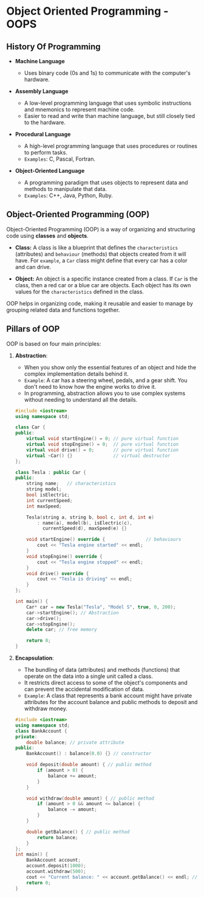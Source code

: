 # Object Oriented Programming - OOPS

## History Of Programming

- **Machine Language**
  - Uses binary code (0s and 1s) to communicate with the computer's hardware.

- **Assembly Language**
    - A low-level programming language that uses symbolic instructions and mnemonics to represent machine code.
    - Easier to read and write than machine language, but still closely tied to the hardware.

- **Procedural Language**
    - A high-level programming language that uses procedures or routines to perform tasks.
    - `Examples`: C, Pascal, Fortran.

- **Object-Oriented Language**
    - A programming paradigm that uses objects to represent data and methods to manipulate that data.
    - `Examples`: C++, Java, Python, Ruby.


## Object-Oriented Programming (OOP)

Object-Oriented Programming (OOP) is a way of organizing and structuring code using **classes** and **objects**.

- **Class:** A class is like a blueprint that defines the `characteristics` (attributes) and `behaviour` (methods) that objects created from it will have. For `example`, a `Car` class might define that every car has a color and can drive.

- **Object:** An object is a specific instance created from a class. If `Car` is the class, then a red car or a blue car are objects. Each object has its own values for the `characteristics` defined in the class.

OOP helps in organizing code, making it reusable and easier to manage by grouping related data and functions together.

## Pillars of OOP
OOP is based on four main principles:
1. **Abstraction**:
    - When you show only the essential features of an object and hide the complex implementation details behind it.
    - `Example`: A car has a steering wheel, pedals, and a gear shift. You don't need to know how the engine works to drive it.
    - In programming, abstraction allows you to use complex systems without needing to understand all the details.
    
    ```cpp
    #include <iostream>
    using namespace std;

    class Car {
    public:
        virtual void startEngine() = 0; // pure virtual function
        virtual void stopEngine() = 0;  // pure virtual function
        virtual void drive() = 0;       // pure virtual function
        virtual ~Car() {}               // virtual destructor
    };

    class Tesla : public Car {
    public:
        string name;   // characteristics
        string model;
        bool isElectric;
        int currentSpeed;
        int maxSpeed;

        Tesla(string a, string b, bool c, int d, int e)
            : name(a), model(b), isElectric(c),
              currentSpeed(d), maxSpeed(e) {}

        void startEngine() override {               // behaviours
            cout << "Tesla engine started" << endl;
        }
        void stopEngine() override {
            cout << "Tesla engine stopped" << endl;
        }
        void drive() override {
            cout << "Tesla is driving" << endl;
        }
    };

    int main() {
        Car* car = new Tesla("Tesla", "Model S", true, 0, 200);
        car->startEngine(); // Abstraction 
        car->drive();
        car->stopEngine();
        delete car; // free memory

        return 0;
    }
    ```
2. **Encapsulation**:
    - The bundling of data (attributes) and methods (functions) that operate on the data into a single unit called a class.
    - It restricts direct access to some of the object's components and can prevent the accidental modification of data.
    - `Example`: A class that represents a bank account might have private attributes for the account balance and public methods to deposit and withdraw money.
    
    ```cpp
    #include <iostream>
    using namespace std;
    class BankAccount {
    private:
        double balance; // private attribute
    public:
        BankAccount() : balance(0.0) {} // constructor

        void deposit(double amount) { // public method
            if (amount > 0) {
                balance += amount;
            }
        }

        void withdraw(double amount) { // public method
            if (amount > 0 && amount <= balance) {
                balance -= amount;
            }
        }

        double getBalance() { // public method
            return balance;
        }
    };
    int main() {
        BankAccount account;
        account.deposit(1000);
        account.withdraw(500);
        cout << "Current balance: " << account.getBalance() << endl; // Encapsulation
        return 0;
    }
    ```



